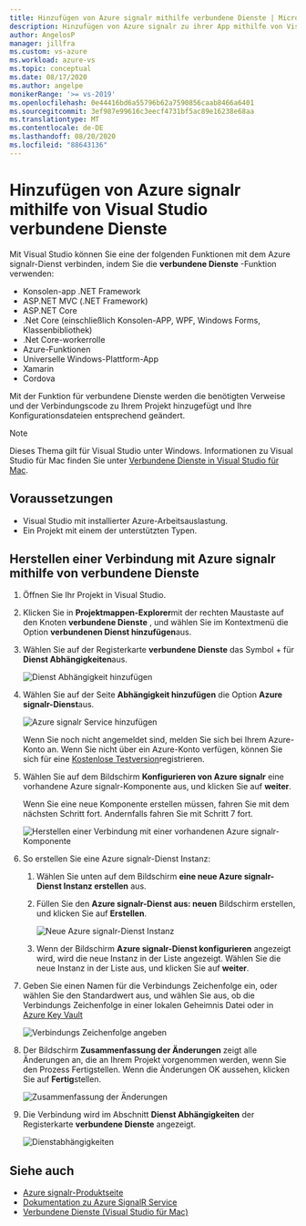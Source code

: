 ```yaml
---
title: Hinzufügen von Azure signalr mithilfe verbundene Dienste | Microsoft-Dokumentation
description: Hinzufügen von Azure signalr zu ihrer App mithilfe von Visual Studio zum Hinzufügen eines verbundenen Dienstanbieter
author: AngelosP
manager: jillfra
ms.custom: vs-azure
ms.workload: azure-vs
ms.topic: conceptual
ms.date: 08/17/2020
ms.author: angelpe
monikerRange: '>= vs-2019'
ms.openlocfilehash: 0e44416bd6a55796b62a7590856caab8466a6401
ms.sourcegitcommit: 3ef987e99616c3eecf4731bf5ac89e16238e68aa
ms.translationtype: MT
ms.contentlocale: de-DE
ms.lasthandoff: 08/20/2020
ms.locfileid: "88643136"
---
```

# <a name="add-azure-signalr-by-using-visual-studio-connected-services"></a>Hinzufügen von Azure signalr mithilfe von Visual Studio verbundene Dienste

Mit Visual Studio können Sie eine der folgenden Funktionen mit dem Azure signalr-Dienst verbinden, indem Sie die **verbundene Dienste** -Funktion verwenden:

- Konsolen-app .NET Framework
- ASP.NET MVC (.NET Framework) 
- ASP.NET Core
- .Net Core (einschließlich Konsolen-APP, WPF, Windows Forms, Klassenbibliothek)
- .Net Core-workerrolle
- Azure-Funktionen
- Universelle Windows-Plattform-App
- Xamarin
- Cordova

Mit der Funktion für verbundene Dienste werden die benötigten Verweise und der Verbindungscode zu Ihrem Projekt hinzugefügt und Ihre Konfigurationsdateien entsprechend geändert.

> [!NOTE]
> Dieses Thema gilt für Visual Studio unter Windows. Informationen zu Visual Studio für Mac finden Sie unter [Verbundene Dienste in Visual Studio für Mac](/visualstudio/mac/connected-services).
## <a name="prerequisites"></a>Voraussetzungen

- Visual Studio mit installierter Azure-Arbeitsauslastung.
- Ein Projekt mit einem der unterstützten Typen.

## <a name="connect-to-azure-signalr-using-connected-services"></a>Herstellen einer Verbindung mit Azure signalr mithilfe von verbundene Dienste

1. Öffnen Sie Ihr Projekt in Visual Studio.

1. Klicken Sie in **Projektmappen-Explorer**mit der rechten Maustaste auf den Knoten **verbundene Dienste** , und wählen Sie im Kontextmenü die Option **verbundenen Dienst hinzufügen**aus.

1. Wählen Sie auf der Registerkarte **verbundene Dienste** das Symbol + für **Dienst Abhängigkeiten**aus.

    ![Dienst Abhängigkeit hinzufügen](./media/vs-azure-tools-connected-services-storage/vs-2019/connected-services-tab.png)

1. Wählen Sie auf der Seite **Abhängigkeit hinzufügen** die Option **Azure signalr-Dienst**aus.

    ![Azure signalr Service hinzufügen](./media/azure-signalr-add-connected-service/add-signalr-service.png)

    Wenn Sie noch nicht angemeldet sind, melden Sie sich bei Ihrem Azure-Konto an. Wenn Sie nicht über ein Azure-Konto verfügen, können Sie sich für eine [Kostenlose Testversion](https://azure.microsoft.com/account/free)registrieren.

1. Wählen Sie auf dem Bildschirm **Konfigurieren von Azure signalr** eine vorhandene Azure signalr-Komponente aus, und klicken Sie auf **weiter**.

    Wenn Sie eine neue Komponente erstellen müssen, fahren Sie mit dem nächsten Schritt fort. Andernfalls fahren Sie mit Schritt 7 fort.

    ![Herstellen einer Verbindung mit einer vorhandenen Azure signalr-Komponente](./media/azure-signalr-add-connected-service/created-signalr.png)

1. So erstellen Sie eine Azure signalr-Dienst Instanz:

   1. Wählen Sie unten auf dem Bildschirm **eine neue Azure signalr-Dienst Instanz erstellen** aus.

   1. Füllen Sie den **Azure signalr-Dienst aus: neuen** Bildschirm erstellen, und klicken Sie auf **Erstellen**.

       ![Neue Azure signalr-Dienst Instanz](./media/azure-signalr-add-connected-service/create-new-signalr.png)

   1. Wenn der Bildschirm **Azure signalr-Dienst konfigurieren** angezeigt wird, wird die neue Instanz in der Liste angezeigt. Wählen Sie die neue Instanz in der Liste aus, und klicken Sie auf **weiter**.

1. Geben Sie einen Namen für die Verbindungs Zeichenfolge ein, oder wählen Sie den Standardwert aus, und wählen Sie aus, ob die Verbindungs Zeichenfolge in einer lokalen Geheimnis Datei oder in [Azure Key Vault](/azure/key-vault)

   ![Verbindungs Zeichenfolge angeben](./media/azure-signalr-add-connected-service/connection-string.png)

1. Der Bildschirm **Zusammenfassung der Änderungen** zeigt alle Änderungen an, die an Ihrem Projekt vorgenommen werden, wenn Sie den Prozess Fertigstellen. Wenn die Änderungen OK aussehen, klicken Sie auf **Fertig**stellen.

   ![Zusammenfassung der Änderungen](./media/azure-signalr-add-connected-service/summary-of-changes.png)

1. Die Verbindung wird im Abschnitt **Dienst Abhängigkeiten** der Registerkarte **verbundene Dienste** angezeigt.

   ![Dienstabhängigkeiten](./media/azure-signalr-add-connected-service/service-dependencies-after.png)

## <a name="see-also"></a>Siehe auch

- [Azure signalr-Produktseite](https://azure.microsoft.com/services/signalr-service/)
- [Dokumentation zu Azure SignalR Service](/azure/azure-signalr)
- [Verbundene Dienste (Visual Studio für Mac)](/visualstudio/mac/connected-services)
